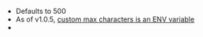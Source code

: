 - Defaults to 500
- As of v1.0.5, [custom max characters is an ENV variable](https://github.com/hometown-fork/hometown/wiki/Custom-max-toot-characters)
-